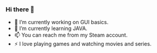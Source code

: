 ### Hi there 👋

- 🔭 I’m currently working on GUI basics.
- 🌱 I’m currently learning JAVA.
- 📫 You can reach me from my Steam account.
- ⚡ I love playing games and watching movies and series.

